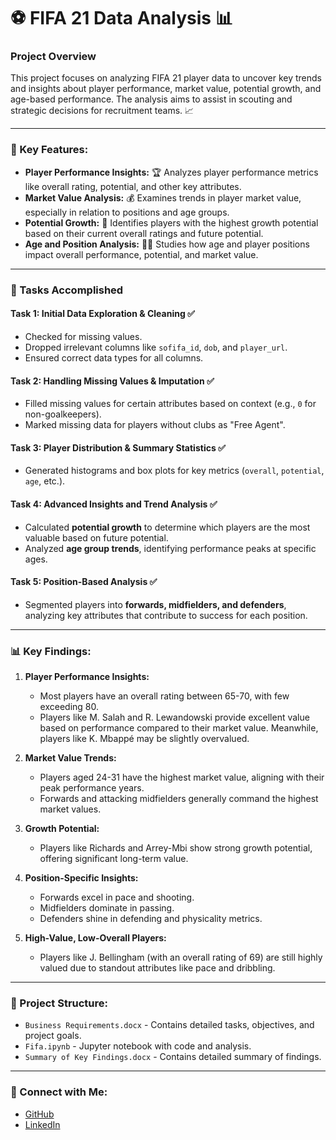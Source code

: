 # ⚽ FIFA 21 Data Analysis 📊

### Project Overview
This project focuses on analyzing FIFA 21 player data to uncover key trends and insights about player performance, market value, potential growth, and age-based performance. The analysis aims to assist in scouting and strategic decisions for recruitment teams. 📈

---

### 🔑 Key Features:
- **Player Performance Insights:** 🏆 Analyzes player performance metrics like overall rating, potential, and other key attributes.
- **Market Value Analysis:** 💰 Examines trends in player market value, especially in relation to positions and age groups.
- **Potential Growth:** 🚀 Identifies players with the highest growth potential based on their current overall ratings and future potential.
- **Age and Position Analysis:** 👨‍🦱 Studies how age and player positions impact overall performance, potential, and market value.

---

### 📝 Tasks Accomplished

#### Task 1: Initial Data Exploration & Cleaning ✅
- Checked for missing values.
- Dropped irrelevant columns like `sofifa_id`, `dob`, and `player_url`.
- Ensured correct data types for all columns.

#### Task 2: Handling Missing Values & Imputation ✅
- Filled missing values for certain attributes based on context (e.g., `0` for non-goalkeepers).
- Marked missing data for players without clubs as "Free Agent".
  
#### Task 3: Player Distribution & Summary Statistics ✅
- Generated histograms and box plots for key metrics (`overall`, `potential`, `age`, etc.).
  
#### Task 4: Advanced Insights and Trend Analysis ✅
- Calculated **potential growth** to determine which players are the most valuable based on future potential.
- Analyzed **age group trends**, identifying performance peaks at specific ages.
  
#### Task 5: Position-Based Analysis ✅
- Segmented players into **forwards, midfielders, and defenders**, analyzing key attributes that contribute to success for each position.

---

### 📊 Key Findings:

1. **Player Performance Insights:**
   - Most players have an overall rating between 65-70, with few exceeding 80. 
   - Players like M. Salah and R. Lewandowski provide excellent value based on performance compared to their market value. Meanwhile, players like K. Mbappé may be slightly overvalued.

2. **Market Value Trends:**
   - Players aged 24-31 have the highest market value, aligning with their peak performance years.
   - Forwards and attacking midfielders generally command the highest market values.

3. **Growth Potential:**
   - Players like Richards and Arrey-Mbi show strong growth potential, offering significant long-term value.

4. **Position-Specific Insights:**
   - Forwards excel in pace and shooting.
   - Midfielders dominate in passing.
   - Defenders shine in defending and physicality metrics.

5. **High-Value, Low-Overall Players:**
   - Players like J. Bellingham (with an overall rating of 69) are still highly valued due to standout attributes like pace and dribbling.

---

### 📁 Project Structure:
- `Business Requirements.docx` - Contains detailed tasks, objectives, and project goals.
- `Fifa.ipynb` - Jupyter notebook with code and analysis.
- `Summary of Key Findings.docx` - Contains detailed summary of findings.

---

### 🔗 Connect with Me:
- [GitHub](https://github.com/usmanumar97)
- [LinkedIn](https://www.linkedin.com/in/osman-janjua/)

